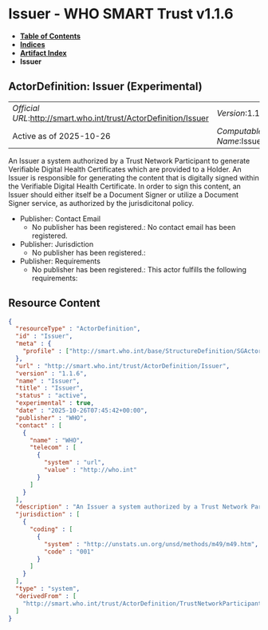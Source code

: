 # Issuer - WHO SMART Trust v1.1.6

* [**Table of Contents**](toc.md)
* [**Indices**](indices.md)
* [**Artifact Index**](artifacts.md)
* **Issuer**

## ActorDefinition: Issuer (Experimental) 

| | |
| :--- | :--- |
| *Official URL*:http://smart.who.int/trust/ActorDefinition/Issuer | *Version*:1.1.6 |
| Active as of 2025-10-26 | *Computable Name*:Issuer |

 
An Issuer a system authorized by a Trust Network Participant to generate Verifiable Digital Health Certificates which are provided to a Holder. An Issuer is responsible for generating the content that is digitally signed within the Verifiable Digital Health Certificate. In order to sign this content, an Issuer should either itself be a Document Signer or utilize a Document Signer service, as authorized by the jurisdicitonal policy. 

* Publisher: Contact Email
  * No publisher has been registered.: No contact email has been registered.
* Publisher: Jurisdiction
  * No publisher has been registered.: 
* Publisher: Requirements
  * No publisher has been registered.: This actor fulfills the following requirements:



## Resource Content

```json
{
  "resourceType" : "ActorDefinition",
  "id" : "Issuer",
  "meta" : {
    "profile" : ["http://smart.who.int/base/StructureDefinition/SGActor"]
  },
  "url" : "http://smart.who.int/trust/ActorDefinition/Issuer",
  "version" : "1.1.6",
  "name" : "Issuer",
  "title" : "Issuer",
  "status" : "active",
  "experimental" : true,
  "date" : "2025-10-26T07:45:42+00:00",
  "publisher" : "WHO",
  "contact" : [
    {
      "name" : "WHO",
      "telecom" : [
        {
          "system" : "url",
          "value" : "http://who.int"
        }
      ]
    }
  ],
  "description" : "An Issuer a system authorized by a Trust Network Participant to generate Verifiable Digital Health Certificates which are provided to a Holder.   An Issuer is responsible for generating the content that is digitally signed within the Verifiable Digital Health Certificate.   In order to sign this content, an Issuer should either itself be a Document Signer or utilize a Document Signer service, as authorized by the jurisdicitonal policy.",
  "jurisdiction" : [
    {
      "coding" : [
        {
          "system" : "http://unstats.un.org/unsd/methods/m49/m49.htm",
          "code" : "001"
        }
      ]
    }
  ],
  "type" : "system",
  "derivedFrom" : [
    "http://smart.who.int/trust/ActorDefinition/TrustNetworkParticipant"
  ]
}

```
